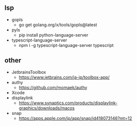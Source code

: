 ## lsp
- gopls
	- go get golang.org/x/tools/gopls@latest
- pyls
	- pip install python-language-server
- typescript-language-server
	- npm i -g typescript-language-server typescript

## other
- JetbrainsToolbox
	- https://www.jetbrains.com/ja-jp/toolbox-app/
- authy
	- https://github.com/momaek/authy
- Xcode
- displaylink
	- https://www.synaptics.com/products/displaylink-graphics/downloads/macos
- snap
	- https://apps.apple.com/jp/app/snap/id418073146?mt=12

